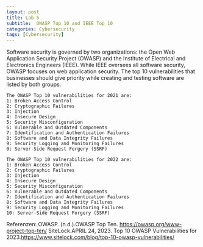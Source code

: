 ```yaml
---
layout: post
title: Lab 5
subtitle:  OWASP Top 10 and IEEE Top 10
categories: Cybersecurity
tags: [Cybersecurity]
---
```


Software security is governed by two organizations: the Open Web Application Security Project (OWASP) and the Institute of Electrical and Electronics Engineers (IEEE). While IEEE oversees all software security, OWASP focuses on web application security. The top 10 vulnerabilities that businesses should give priority while creating and testing software are listed by both groups.
```
The OWASP Top 10 vulnerabilities for 2021 are:
1: Broken Access Control
2: Cryptographic Failures
3: Injection
4: Insecure Design
5: Security Misconfiguration
6: Vulnerable and Outdated Components
7: Identification and Authentication Failures
8: Software and Data Integrity Failures
9: Security Logging and Monitoring Failures
0: Server-Side Request Forgery (SSRF)
```
```
The OWASP Top 10 vulnerabilities for 2022 are:
1: Broken Access Control
2: Cryptographic Failures
3: Injection
4: Insecure Design
5: Security Misconfiguration
6: Vulnerable and Outdated Components
7: Identification and Authentication Failures
8: Software and Data Integrity Failures
9: Security Logging and Monitoring Failures
10: Server-Side Request Forgery (SSRF)
```


Referenzen:
OWASP.  (n.d.).OWASP Top Ten. https://owasp.org/www-project-top-ten/
SiteLock.APRIL 24, 2023. Top 10 OWASP Vulnerabilities for 2023.https://www.sitelock.com/blog/top-10-owasp-vulnerabilities/

